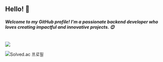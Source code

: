 ## Hello! 👋

##### Welcome to my GitHub profile! I'm a passionate backend developer who loves creating impactful and innovative projects. 😊

#
<a href="https://hits.seeyoufarm.com"><img src="https://hits.seeyoufarm.com/api/count/incr/badge.svg?url=https%3A%2F%2Fgithub.com%2Fhyunki0019&count_bg=%23C678F0&title_bg=%23555555&icon=&icon_color=%23E7E7E7&title=hits&edge_flat=false"/></a>

![Solved.ac 프로필](http://mazassumnida.wtf/api/v2/generate_badge?boj=hyunki0019)

